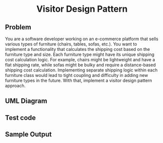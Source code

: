 # <p align=center>Visitor Design Pattern</p>
## Problem
You are a software developer working on an e-commerce platform that sells various types of furniture (chairs, tables, sofas, etc.). You want to implement a functionality that calculates the shipping cost based on the furniture type and size. Each furniture type might have its unique shipping cost calculation logic. For example, chairs might be lightweight and have a flat shipping rate, while sofas might be bulky and require a distance-based shipping cost calculation. Implementing separate shipping logic within each furniture class would lead to tight coupling and difficulty in adding new furniture types in the future. With that, implement a visitor design pattern approach.

## UML Diagram

## Test code

## Sample Output
